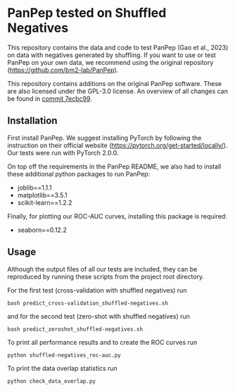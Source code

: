 # PanPep tested on Shuffled Negatives
This repository contains the data and code to test PanPep (Gao et al., 2023) on data with negatives generated by shuffling. If you want to 
use or test PanPep on your own data, we recommend using the original repository (https://github.com/bm2-lab/PanPep).

This repository contains additions on the original PanPep software. These are also licensed under the GPL-3.0 license. An overview of all changes can be found in [commit 7ecbc99](https://github.com/PigeonMark/PanPep-Shuffled-Negatives/commit/7ecbc9926a7d07771bbbf37b551411ebe9ab6bd7).

## Installation
First install PanPep. We suggest installing PyTorch by following the instruction on their official website 
(https://pytorch.org/get-started/locally/). Our tests were run with PyTorch 2.0.0.

On top off the requirements in the PanPep README, we also had to install these additional python packages to run PanPep:
* joblib==1.1.1
* matplotlib==3.5.1
* scikit-learn==1.2.2

Finally, for plotting our ROC-AUC curves, installing this package is required:
* seaborn==0.12.2

## Usage
Although the output files of all our tests are included, they can be reproduced by running these scripts from the 
project root directory.

For the first test (cross-validation with shuffled negatives) run

    bash predict_cross-validation_shuffled-negatives.sh

and for the second test (zero-shot with shuffled negatives) run

    bash predict_zeroshot_shuffled-negatives.sh

To print all performance results and to create the ROC curves run

    python shuffled-negatives_roc-auc.py

To print the data overlap statistics run

    python check_data_overlap.py
